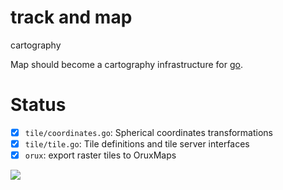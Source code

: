 # track and map
cartography

Map should become a cartography infrastructure for [go](https://www.golang.org).

# Status
- [x] `tile/coordinates.go`: Spherical coordinates transformations
- [x] `tile/tile.go`: Tile definitions and tile server interfaces
- [x] `orux`: export raster tiles to OruxMaps

![](http://www.walter-kuhl.de/grafik_f/mfundeg/01_messpunkt6759.jpg)

